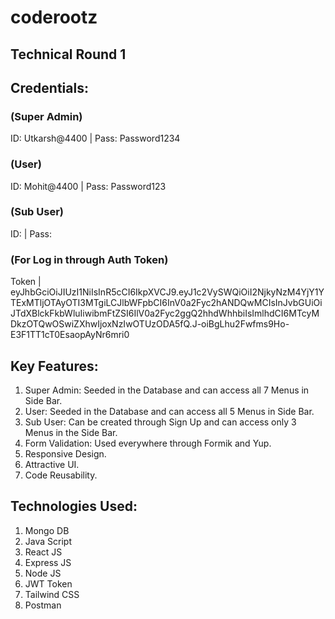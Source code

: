 # coderootz
## Technical Round 1

## Credentials:
### (Super Admin)
ID: Utkarsh@4400 |
Pass: Password1234

### (User)
ID: Mohit@4400 |
Pass: Password123

### (Sub User)
ID: | 
Pass:

### (For Log in through Auth Token)
Token | eyJhbGciOiJIUzI1NiIsInR5cCI6IkpXVCJ9.eyJ1c2VySWQiOiI2NjkyNzM4YjY1YTExMTljOTAyOTI3MTgiLCJlbWFpbCI6InV0a2Fyc2hANDQwMCIsInJvbGUiOiJTdXBlckFkbWluIiwibmFtZSI6IlV0a2Fyc2ggQ2hhdWhhbiIsImlhdCI6MTcyMDkzOTQwOSwiZXhwIjoxNzIwOTUzODA5fQ.J-oiBgLhu2Fwfms9Ho-E3F1TT1cT0EsaopAyNr6mri0

## Key Features:
1. Super Admin: Seeded in the Database and can access all 7 Menus in Side Bar.
2. User: Seeded in the Database and can access all 5 Menus in Side Bar.
3. Sub User: Can be created through Sign Up and can access only 3 Menus in the Side Bar.
4. Form Validation: Used everywhere through Formik and Yup.
5. Responsive Design.
6. Attractive UI.
7. Code Reusability.

## Technologies Used:
1. Mongo DB
2. Java Script
3. React JS
4. Express JS
5. Node JS
6. JWT Token
7. Tailwind CSS
8. Postman
